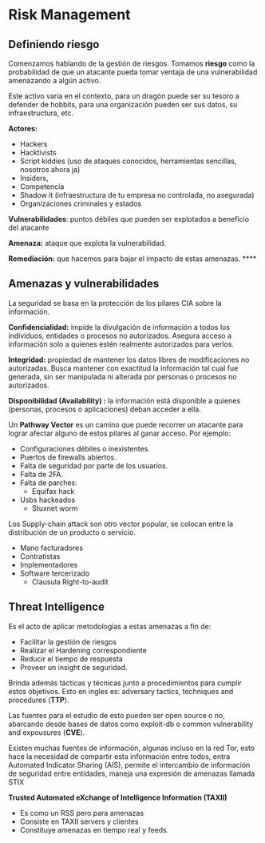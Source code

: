 # Risk Management

## Definiendo riesgo

Comenzamos hablando de la gestión de riesgos. Tomamos **riesgo** como la probabilidad de que un atacante pueda tomar ventaja de una vulnerabilidad amenazando a algún activo.

Este activo varia en el contexto, para un dragón puede ser su tesoro a defender de hobbits, para una organización pueden ser sus datos, su infraestructura, etc.

**Actores:** 

* Hackers
* Hacktivists
* Script kiddies \(uso de ataques conocidos, herramientas sencillas, nosotros ahora ja\)
* Insiders,
* Competencia
* Shadow it \(infraestructura de tu empresa no controlada, no asegurada\)
* Organizaciones criminales y estados

**Vulnerabilidades**: puntos débiles que pueden ser explotados a beneficio del atacante

**Amenaza:** ataque que explota la vulnerabilidad.

**Remediación:** que hacemos para bajar el impacto de estas amenazas. **** 

## Amenazas y vulnerabilidades

La seguridad se basa en la protección de los pilares CIA sobre la información.

**Confidencialidad:** impide la divulgación de información a todos los individuos, entidades o procesos no autorizados. Asegura acceso a información solo a quienes estén realmente autorizados para verlos.

**Integridad:** propiedad de mantener los datos libres de modificaciones no autorizadas. Busca mantener con exactitud la información tal cual fue generada, sin ser manipulada ni alterada por personas o procesos no autorizados.

**Disponibilidad \(Availability\) :** la información está disponible a quienes \(personas, procesos o aplicaciones\) deban acceder a ella.

Un **Pathway Vector** es un camino que puede recorrer un atacante para lograr afectar alguno de estos pilares al ganar acceso. Por ejemplo:

* Configuraciones débiles o inexistentes.
* Puertos de firewalls abiertos.
* Falta de seguridad por parte de los usuarios.
* Falta de 2FA.
* Falta de parches:
  * Equifax hack
* Usbs hackeados
  * Stuxnet worm

Los Supply-chain attack son otro vector popular, se colocan entre la distribución de un producto o servicio.

* Mano facturadores
* Contratistas
* Implementadores
* Software tercerizado
  * Clausula Right-to-audit 

## Threat Intelligence

Es el acto de aplicar metodologías a estas amenazas a fin de:

* Facilitar la gestión de riesgos
* Realizar el Hardening correspondiente
* Reducir el tiempo de respuesta
* Proveer un insight de seguridad.

Brinda además tácticas y técnicas junto a procedimientos para cumplir estos objetivos. Esto en ingles es: adversary tactics, techniques and procedures \(**TTP**\).

Las fuentes para el estudio de esto pueden ser open source o no, abarcando desde bases de datos como exploit-db o common vulnerability and expousures \(**CVE**\).

Existen muchas fuentes de información, algunas incluso en la red Tor, esto hace la necesidad de compartir esta información entre todos, entra Automated Indicator Sharing \(AIS\), permite el intercambio de información de seguridad entre entidades, maneja una expresión de amenazas llamada STIX

**Trusted Automated eXchange of Intelligence Information \(TAXII\)**

* Es como un RSS pero para amenazas
* Consiste en TAXII servers y clientes
* Constituye amenazas en tiempo real y feeds.





